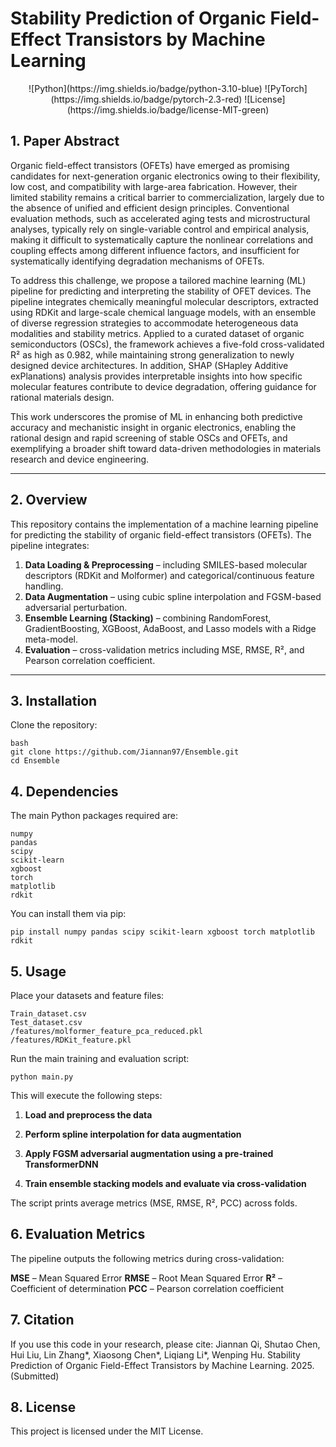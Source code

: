 # Stability Prediction of Organic Field-Effect Transistors by Machine Learning

<p align="center">
  ![Python](https://img.shields.io/badge/python-3.10-blue)
  ![PyTorch](https://img.shields.io/badge/pytorch-2.3-red)
  ![License](https://img.shields.io/badge/license-MIT-green)
</p>

## 1. Paper Abstract

Organic field-effect transistors (OFETs) have emerged as promising candidates for next-generation organic electronics owing to their flexibility, low cost, and compatibility with large-area fabrication. However, their limited stability remains a critical barrier to commercialization, largely due to the absence of unified and efficient design principles. Conventional evaluation methods, such as accelerated aging tests and microstructural analyses, typically rely on single-variable control and empirical analysis, making it difficult to systematically capture the nonlinear correlations and coupling effects among different influence factors, and insufficient for systematically identifying degradation mechanisms of OFETs. 

To address this challenge, we propose a tailored machine learning (ML) pipeline for predicting and interpreting the stability of OFET devices. The pipeline integrates chemically meaningful molecular descriptors, extracted using RDKit and large-scale chemical language models, with an ensemble of diverse regression strategies to accommodate heterogeneous data modalities and stability metrics. Applied to a curated dataset of organic semiconductors (OSCs), the framework achieves a five-fold cross-validated R² as high as 0.982, while maintaining strong generalization to newly designed device architectures. In addition, SHAP (SHapley Additive exPlanations) analysis provides interpretable insights into how specific molecular features contribute to device degradation, offering guidance for rational materials design. 

This work underscores the promise of ML in enhancing both predictive accuracy and mechanistic insight in organic electronics, enabling the rational design and rapid screening of stable OSCs and OFETs, and exemplifying a broader shift toward data-driven methodologies in materials research and device engineering.

---

## 2. Overview

This repository contains the implementation of a machine learning pipeline for predicting the stability of organic field-effect transistors (OFETs). The pipeline integrates:

1. **Data Loading & Preprocessing** – including SMILES-based molecular descriptors (RDKit and Molformer) and categorical/continuous feature handling.
2. **Data Augmentation** – using cubic spline interpolation and FGSM-based adversarial perturbation.
3. **Ensemble Learning (Stacking)** – combining RandomForest, GradientBoosting, XGBoost, AdaBoost, and Lasso models with a Ridge meta-model.
4. **Evaluation** – cross-validation metrics including MSE, RMSE, R², and Pearson correlation coefficient.

---

## 3. Installation

Clone the repository:

```
bash
git clone https://github.com/Jiannan97/Ensemble.git
cd Ensemble
```

## 4. Dependencies

The main Python packages required are:
```
numpy
pandas
scipy
scikit-learn
xgboost
torch
matplotlib
rdkit
```

You can install them via pip:
```
pip install numpy pandas scipy scikit-learn xgboost torch matplotlib rdkit
```


## 5. Usage

Place your datasets and feature files:
```
Train_dataset.csv
Test_dataset.csv
/features/molformer_feature_pca_reduced.pkl
/features/RDKit_feature.pkl
```

Run the main training and evaluation script:
```
python main.py
```

This will execute the following steps:

1. **Load and preprocess the data**

2. **Perform spline interpolation for data augmentation**

3. **Apply FGSM adversarial augmentation using a pre-trained TransformerDNN**

4. **Train ensemble stacking models and evaluate via cross-validation**

The script prints average metrics (MSE, RMSE, R², PCC) across folds.


## 6. Evaluation Metrics

The pipeline outputs the following metrics during cross-validation:

**MSE** – Mean Squared Error
**RMSE** – Root Mean Squared Error
**R²** – Coefficient of determination
**PCC** – Pearson correlation coefficient


## 7. Citation

If you use this code in your research, please cite:
Jiannan Qi, Shutao Chen, Hui Liu, Lin Zhang*, Xiaosong Chen*, Liqiang Li*, Wenping Hu. Stability Prediction of Organic Field-Effect Transistors by Machine Learning. 2025. (Submitted)


## 8. License

This project is licensed under the MIT License.

